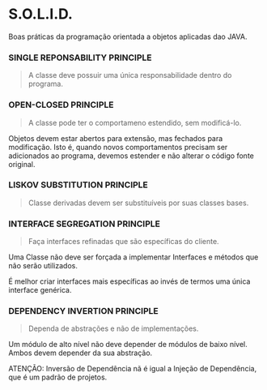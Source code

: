 # S.O.L.I.D.

Boas práticas da programação orientada a objetos aplicadas dao JAVA.

### SINGLE REPONSABILITY PRINCIPLE

> A classe deve possuir uma única responsabilidade dentro do programa.

### OPEN-CLOSED PRINCIPLE

> A classe pode ter o comportameno estendido, sem modificá-lo.

Objetos devem estar abertos para extensão, mas fechados para modificação. Isto é, quando novos comportamentos precisam ser adicionados ao programa, devemos estender e não alterar o código fonte original.

### LISKOV SUBSTITUTION PRINCIPLE

> Classe derivadas devem ser substituíveis por suas classes bases.

### INTERFACE SEGREGATION PRINCIPLE

> Faça interfaces refinadas que são específicas do cliente.

Uma Classe não deve ser forçada a implementar Interfaces e métodos que não serão utilizados.

É melhor criar interfaces mais específicas ao invés de termos uma única interface genérica.

### DEPENDENCY INVERTION PRINCIPLE

> Dependa de abstrações e não de implementações.

Um módulo de alto nível não deve depender de módulos de baixo nível. Ambos devem depender da sua abstração.

ATENÇÃO: Inversão de Dependência nã é igual a Injeção de Dependência, que é um padrão de projetos.


